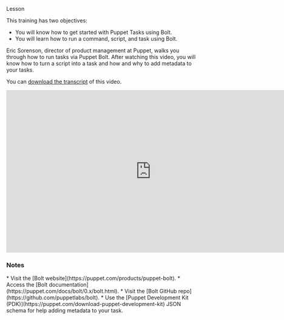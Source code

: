 
<i class="fa fa-graduation-cap"></i>
Lesson</p>
This training has two objectives:

* You will know how to get started with Puppet Tasks using Bolt.
* You will learn how to run a command, script, and task using Bolt. 

Eric Sorenson, director of product management at Puppet, walks you through how to run tasks via Puppet Bolt. After watching this video, you will know how to turn a script into a task and how and why to add metadata to your tasks. 

You can [download the transcript](https://puppet.box.com/shared/static/ao0k22gfdwuxkedlsa64ahoxu6eaekvh.pdf) of this video.

<iframe src="https://fast.wistia.net/embed/iframe/o4nlwajf0y?videoFoam=true" title="Wistia video player" allowtransparency="true" frameborder="0" scrolling="no" class="wistia_embed" name="wistia_embed" allowfullscreen="allowfullscreen" mozallowfullscreen="mozallowfullscreen" webkitallowfullscreen="webkitallowfullscreen" oallowfullscreen="oallowfullscreen" msallowfullscreen="msallowfullscreen" width="761" height="428" style="width: 761px; height: 428px;"></iframe>

<i class="fa fa-pencil" aria-hidden="true"></i>
<h3>Notes</h3>
* Visit the [Bolt website](https://puppet.com/products/puppet-bolt).
* Access the [Bolt documentation](https://puppet.com/docs/bolt/0.x/bolt.html).
* Visit the [Bolt GitHub repo](https://github.com/puppetlabs/bolt).
* Use the [Puppet Development Kit (PDK)](https://puppet.com/download-puppet-development-kit) JSON schema for help adding metadata to your task.





